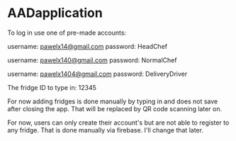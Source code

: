 # AADapplication

To log in use one of pre-made accounts:


username: pawelx14@gmail.com password: HeadChef

username: pawelx140@gmail.com password: NormalChef

username: pawelx1404@gmail.com password: DeliveryDriver

The fridge ID to type in: 12345

For now adding fridges is done manually by typing in and does not save after closing the app. That will be replaced by QR code scanning later on.


For now, users can only create their account's but are not able to register to any fridge. That is done manually via firebase. I'll change that later. 
